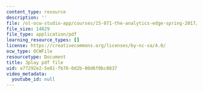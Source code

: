 ```yaml
---
content_type: resource
description: ''
file: /ol-ocw-studio-app/courses/15-071-the-analytics-edge-spring-2017/a77292e25e81fb760d2b00d6f0bc0837_fuUC0WVeKsg.pdf
file_size: 14829
file_type: application/pdf
learning_resource_types: []
license: https://creativecommons.org/licenses/by-nc-sa/4.0/
ocw_type: OCWFile
resourcetype: Document
title: 3play pdf file
uid: a77292e2-5e81-fb76-0d2b-00d6f0bc0837
video_metadata:
  youtube_id: null
---
```

